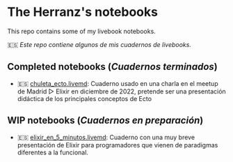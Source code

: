 # The Herranz's notebooks

This repo contains some of my livebook notebooks.

 🇪🇸 *Este repo contiene algunos de mis cuadernos de livebooks.*

## Completed notebooks (*Cuadernos terminados*)

- 🇪🇸 [chuleta_ecto.livemd](chuleta_ecto.livemd): Cuaderno usado en una
  charla en el meetup de Madrid ▷ Elixir en diciembre de 2022,
  pretende ser una presentación didáctica de los principales conceptos de Ecto

## WIP notebooks (*Cuadernos en preparación*)

- 🇪🇸 [elixir_en_5_minutos.livemd](elixir_en_5_minutos.livemd): Cuaderno
  con una muy breve presentación de Elixir para programadores que
  vienen de paradigmas diferentes a la funcional.
